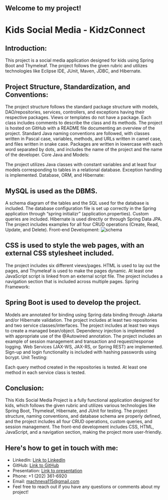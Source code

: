 ## Welcome to my project!
# Kids Social Media - KidzConnect

## Introduction:
This project is a social media application designed for kids using Spring Boot and Thymeleaf. The project follows the given rubric and utilizes technologies like Eclipse IDE, JUnit, Maven, JDBC, and Hibernate.

## Project Structure, Standardization, and Conventions:

The project structure follows the standard package structure with models, DAO/repositories, services, controllers, and exceptions having their respective packages.
Views or templates do not have a package.
Each class includes comments to describe the class and its methods.
The project is hosted on GitHub with a README file documenting an overview of the project.
Standard Java naming conventions are followed, with classes written in Pascal case, variables, methods, and URLs written in camel case, and files written in snake case.
Packages are written in lowercase with each word separated by dots, and includes the name of the project and the name of the developer.
Core Java and Models:

The project utilizes Java classes with constant variables and at least four models corresponding to tables in a relational database.
Exception handling is implemented.
Database, ORM, and Hibernate:

## MySQL is used as the DBMS.
A schema diagram of the tables and the SQL used for the database is included.
The database configuration file is set up correctly in the Spring application through “spring initializr” (application.properties).
Custom queries are included.
Hibernate is used directly or through Spring Data JPA.
The project includes examples for all four CRUD operations (Create, Read, Update, and Delete).
Front-end Development:
![schema](https://user-images.githubusercontent.com/71144178/224791885-572fb3de-53df-4277-9d32-97813a976cec.png)

## CSS is used to style the web pages, with an external CSS stylesheet included.
The project includes six different views/pages.
HTML is used to lay out the pages, and Thymeleaf is used to make the pages dynamic.
At least one JavaScript script is linked from an external script file.
The project includes a navigation section that is included across multiple pages.
Spring Framework:

## Spring Boot is used to develop the project.
Models are annotated for binding using Spring data binding through Jakarta and/or Hibernate validation.
The project includes at least two repositories and two service classes/interfaces.
The project includes at least two ways to create a managed bean/object.
Dependency injection is implemented with appropriate use of the @Autowired annotation.
The project includes an example of session management and transaction and request/response logging.
Web Services (JAX-WS, JAX-RS, or Spring REST) are implemented.
Sign-up and login functionality is included with hashing passwords using bcrypt.
Unit Testing:

Each query method created in the repositories is tested.
At least one method in each service class is tested.
## Conclusion:
This Kids Social Media Project is a fully functional application designed for kids, which follows the given rubric and utilizes various technologies like Spring Boot, Thymeleaf, Hibernate, and JUnit for testing. The project structure, naming conventions, and database schema are properly defined, and the project includes all four CRUD operations, custom queries, and session management. The front-end development includes CSS, HTML, JavaScript, and a navigation section, making the project more user-friendly. 

## Here's how to get in touch with me:

* LinkedIn: [Link to LinkedIn](https://www.linkedin.com/in/ekaterina-machneva/)
* GitHub: [Link to GitHub](https://github.com/KatyaMa)
* Presentation: [Link to presentation](https://docs.google.com/presentation/d/1ZY8pHQuXkNkiIovZPwlPQ1t158xlK4nFf5Y6zWFfHo4/edit?usp=sharing)
* Phone: +1 (202) 361-6920
* Email: machneva115@gmail.com
* Feel free to reach out if you have any questions or comments about my project!
